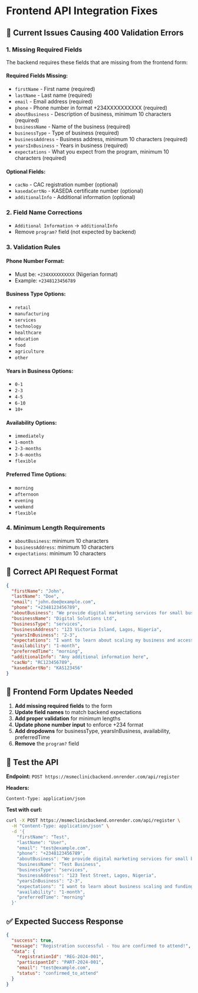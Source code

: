 # Frontend API Integration Fixes

## 🚨 Current Issues Causing 400 Validation Errors

### 1. **Missing Required Fields**
The backend requires these fields that are missing from the frontend form:

#### **Required Fields Missing:**
- `firstName` - First name (required)
- `lastName` - Last name (required)
- `email` - Email address (required)
- `phone` - Phone number in format +234XXXXXXXXXX (required)
- `aboutBusiness` - Description of business, minimum 10 characters (required)
- `businessName` - Name of the business (required)
- `businessType` - Type of business (required)
- `businessAddress` - Business address, minimum 10 characters (required)
- `yearsInBusiness` - Years in business (required)
- `expectations` - What you expect from the program, minimum 10 characters (required)

#### **Optional Fields:**
- `cacNo` - CAC registration number (optional)
- `kasedaCertNo` - KASEDA certificate number (optional)
- `additionalInfo` - Additional information (optional)

### 2. **Field Name Corrections**
- `Additional Information` → `additionalInfo`
- Remove `program?` field (not expected by backend)

### 3. **Validation Rules**

#### **Phone Number Format:**
- Must be: `+234XXXXXXXXXX` (Nigerian format)
- Example: `+2348123456789`

#### **Business Type Options:**
- `retail`
- `manufacturing`
- `services`
- `technology`
- `healthcare`
- `education`
- `food`
- `agriculture`
- `other`

#### **Years in Business Options:**
- `0-1`
- `2-3`
- `4-5`
- `6-10`
- `10+`

#### **Availability Options:**
- `immediately`
- `1-month`
- `2-3-months`
- `3-6-months`
- `flexible`

#### **Preferred Time Options:**
- `morning`
- `afternoon`
- `evening`
- `weekend`
- `flexible`

### 4. **Minimum Length Requirements**
- `aboutBusiness`: minimum 10 characters
- `businessAddress`: minimum 10 characters
- `expectations`: minimum 10 characters

## 📝 Correct API Request Format

```json
{
  "firstName": "John",
  "lastName": "Doe",
  "email": "john.doe@example.com",
  "phone": "+2348123456789",
  "aboutBusiness": "We provide digital marketing services for small businesses in Lagos",
  "businessName": "Digital Solutions Ltd",
  "businessType": "services",
  "businessAddress": "123 Victoria Island, Lagos, Nigeria",
  "yearsInBusiness": "2-3",
  "expectations": "I want to learn about scaling my business and accessing funding",
  "availability": "1-month",
  "preferredTime": "morning",
  "additionalInfo": "Any additional information here",
  "cacNo": "RC123456789",
  "kasedaCertNo": "KAS123456"
}
```

## 🔧 Frontend Form Updates Needed

1. **Add missing required fields** to the form
2. **Update field names** to match backend expectations
3. **Add proper validation** for minimum lengths
4. **Update phone number input** to enforce +234 format
5. **Add dropdowns** for businessType, yearsInBusiness, availability, preferredTime
6. **Remove** the `program?` field

## 🧪 Test the API

**Endpoint:** `POST https://msmeclinicbackend.onrender.com/api/register`

**Headers:**
```
Content-Type: application/json
```

**Test with curl:**
```bash
curl -X POST https://msmeclinicbackend.onrender.com/api/register \
  -H "Content-Type: application/json" \
  -d '{
    "firstName": "Test",
    "lastName": "User",
    "email": "test@example.com",
    "phone": "+2348123456789",
    "aboutBusiness": "We provide digital marketing services for small businesses",
    "businessName": "Test Business",
    "businessType": "services",
    "businessAddress": "123 Test Street, Lagos, Nigeria",
    "yearsInBusiness": "2-3",
    "expectations": "I want to learn about business scaling and funding",
    "availability": "1-month",
    "preferredTime": "morning"
  }'
```

## ✅ Expected Success Response

```json
{
  "success": true,
  "message": "Registration successful - You are confirmed to attend!",
  "data": {
    "registrationId": "REG-2024-001",
    "participantId": "PART-2024-001",
    "email": "test@example.com",
    "status": "confirmed_to_attend"
  }
}
```
